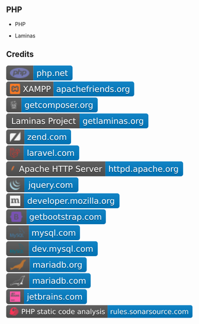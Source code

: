 PHP
---

- PHP

- Laminas

Credits
-------
[![image](
Credits/php.net.svg)](https://php.net/)  
[![image](
Credits/apachefriends.org.svg)](https://apachefriends.org/)  
[![image](
Credits/getcomposer.org.svg)](https://getcomposer.org/)  
[![image](
Credits/getlaminas.org.svg)](https://getlaminas.org/)  
[![image](
Credits/zend.com.svg)](https://zend.com)  
[![image](
Credits/laravel.com.svg)](https://laravel.com)  
[![image](
Credits/httpd.apache.org.svg)](https://httpd.apache.org/)<!--[![image](
Credits/perl.org.svg)](https://perl.org/)-->  
[![image](
Credits/jquery.com.svg)](https://jquery.com/)  
[![image](
Credits/developer.mozilla.org.svg)](https://developer.mozilla.org/)  
[![image](
Credits/getbootstrap.com.svg)](https://getbootstrap.com/)  
[![image](
Credits/mysql.com.svg)](https://mysql.com/)  
[![image](
Credits/dev.mysql.com.svg)](https://dev.mysql.com/)  
[![image](
Credits/mariadb.org.svg)](https://mariadb.org/)  
[![image](
Credits/mariadb.com.svg)](https://mariadb.com/)  
[![image](
Credits/jetbrains.com.svg)](https://jetbrains.com/)<!--[![image](
Credits/PhpStorm-jetbrains.com.svg)](https://jetbrains.com/phpstorm/)-->  
[![image](
Credits/PHP-static-code-analysis-rules.sonarsource.com.svg)](https://rules.sonarsource.com/php/)